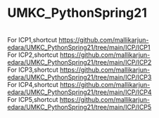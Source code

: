 # UMKC_PythonSpring21
<br>For ICP1,shortcut https://github.com/mallikarjun-edara/UMKC_PythonSpring21/tree/main/ICP/ICP1
<br>For ICP2,shortcut https://github.com/mallikarjun-edara/UMKC_PythonSpring21/tree/main/ICP/ICP2
<br>For ICP3,shortcut https://github.com/mallikarjun-edara/UMKC_PythonSpring21/tree/main/ICP/ICP3
<br>For ICP4,shortcut https://github.com/mallikarjun-edara/UMKC_PythonSpring21/tree/main/ICP/ICP4
<br>For ICP5,shortcut https://github.com/mallikarjun-edara/UMKC_PythonSpring21/tree/main/ICP/ICP5

